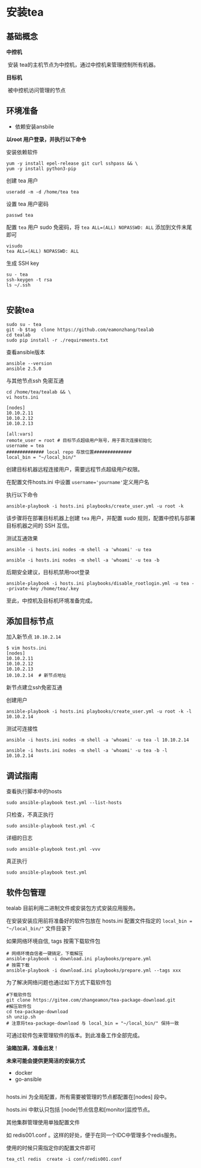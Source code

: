 # 安装tea 

## 基础概念

**中控机**

​       安装 tea的主机节点为中控机，通过中控机来管理控制所有机器。

**目标机**

​        被中控机访问管理的节点

## 环境准备

- 依赖安装ansbile

**以root 用户登录，并执行以下命令** 

安装依赖软件

```
yum -y install epel-release git curl sshpass && \
yum -y install python3-pip
```

创建 tea 用户

```
useradd -m -d /home/tea tea
```

设置 tea 用户密码

````
passwd tea
````

配置 `tea` 用户 sudo 免密码，将 `tea ALL=(ALL) NOPASSWD: ALL` 添加到文件末尾即可

```
visudo
tea ALL=(ALL) NOPASSWD: ALL
```

生成 SSH key

```
su - tea
ssh-keygen -t rsa
ls ~/.ssh
```

```important:: 一定要保管好ssh key

```

## 安装tea

```
sudo su - tea
git -b $tag  clone https://github.com/eamonzhang/tealab
cd tealab
sudo pip install -r ./requirements.txt
```

查看ansible版本

```
ansible --version
ansible 2.5.0
```

与其他节点ssh 免密互通

```
cd /home/tea/tealab && \
vi hosts.ini
```

```
[nodes]
10.10.2.11
10.10.2.12
10.10.2.13

[all:vars]
remote_user = root # 目标节点超级用户账号，用于首次连接初始化
username = tea
############## local repo 存放位置##############
local_bin = "~/local_bin/"
```

创建目标机器远程连接用户，需要远程节点超级用户权限。

在配置文件hosts.ini 中设置 `username='yourname'`定义用户名 

执行以下命令

```
ansible-playbook -i hosts.ini playbooks/create_user.yml -u root -k
```

该步骤将在部署目标机器上创建 `tea` 用户，并配置 sudo 规则，配置中控机与部署目标机器之间的 SSH 互信。

测试互通效果

```
ansible -i hosts.ini nodes -m shell -a 'whoami' -u tea

ansible -i hosts.ini nodes -m shell -a 'whoami' -u tea -b 
```

后期安全建议，目标机禁用root登录

```
ansible-playbook -i hosts.ini playbooks/disable_rootlogin.yml -u tea --private-key /home/tea/.key
```

至此，中控机及目标机环境准备完成。

## 添加目标节点

 加入新节点 `10.10.2.14`

```
$ vim hosts.ini
[nodes]
10.10.2.11
10.10.2.12
10.10.2.13
10.10.2.14  # 新节点地址
```

新节点建立ssh免密互通 

创建用户 
```
ansible-playbook -i hosts.ini playbooks/create_user.yml -u root -k -l 10.10.2.14
```

测试可连接性
```
ansible -i hosts.ini nodes -m shell -a 'whoami' -u tea -l 10.10.2.14

ansible -i hosts.ini nodes -m shell -a 'whoami' -u tea -b -l 10.10.2.14
```


## 调试指南

查看执行脚本中的hosts

```
sudo ansible-playbook test.yml --list-hosts
```

只检查，不真正执行

```
sudo ansible-playbook test.yml -C
```

详细的日志

```
sudo ansible-playbook test.yml -vvv
```

真正执行

```
sudo ansible-playbook test.yml
```

## 软件包管理

tealab 目前利用二进制文件或安装包方式安装应用服务。

在安装安装应用前将准备好的软件包放在 hosts.ini 配置文件指定的 `local_bin = "~/local_bin/"`  文件目录下

如果网络环境自信, tags 按需下载软件包

```
# 网络环境自信者一键搞定，下载解压
ansible-playbook -i download.ini playbooks/prepare.yml
# 按需下载
ansible-playbook -i download.ini playbooks/prepare.yml --tags xxx
```

为了解决网络问题也通过如下方式下载软件包

```
#下载软件包
git clone https://gitee.com/zhangeamon/tea-package-download.git
#解压软件包
cd tea-package-download 
sh unzip.sh
# 注意将tea-package-download 与 local_bin = "~/local_bin/" 保持一致
```

可通过软件包来管理软件的版本。到此准备工作全部完成。

**油箱加满，准备出发**！

**未来可能会提供更简洁的安装方式**

- docker 
- go-ansible

``` important:: 配置文件建议
```

hosts.ini 为全局配置，所有需要被管理的节点都配置在[nodes] 段中。

hosts.ini 中默认只包括 [node]节点信息和[monitor]监控节点。 

其他集群管理使用单独配置文件

如 redis001.conf 。这样的好处，便于在同一个IDC中管理多个redis服务。

使用的时候只需指定你的配置文件即可
```
tea_ctl redis  create -i conf/redis001.conf
```